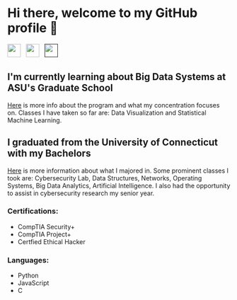 # Hi there, welcome to my GitHub profile 👋

[<img src="https://cdn-icons-png.flaticon.com/512/174/174857.png" width="30">](https://www.linkedin.com/in/alexjamesoneill/) &nbsp; [<img src="https://upload.wikimedia.org/wikipedia/commons/thumb/7/7e/Gmail_icon_%282020%29.svg/1024px-Gmail_icon_%282020%29.svg.png" width="30">](mailto:alexjoneill89@gmail.com) &nbsp; [<img src="https://www.freepnglogos.com/uploads/discord-logo-png/concours-discord-cartes-voeux-fortnite-france-6.png" width="30">]()

## I'm currently learning about Big Data Systems at ASU's Graduate School
[Here](https://asuonline.asu.edu/online-degree-programs/graduate/master-big-data/) is more info about the program and what my concentration focuses on. Classes I have taken so far are: Data Visualization and Statistical Machine Learning.

## I graduated from the University of Connecticut with my Bachelors
[Here](https://www.cse.uconn.edu/) is more information about what I majored in. Some prominent classes I took are: Cybersecurity Lab, Data Structures, Networks, Operating Systems, Big Data Analytics, Artificial Intelligence. I also had the opportunity to assist in cybersecurity research my senior year.

### Certifications:
* CompTIA Security+
* CompTIA Project+
* Certfied Ethical Hacker

### Languages:
* Python
* JavaScript
* C

<!--
**aj96oneill/aj96oneill** is a ✨ _special_ ✨ repository because its `README.md` (this file) appears on your GitHub profile.

Here are some ideas to get you started:

- 🔭 I’m currently working on ...
- 🌱 I’m currently learning ...
- 👯 I’m looking to collaborate on ...
- 🤔 I’m looking for help with ...
- 💬 Ask me about ...
- 📫 How to reach me: ...
- 😄 Pronouns: ...
- ⚡ Fun fact: ...
-->
